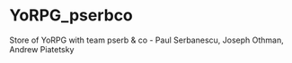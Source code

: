 # YoRPG_pserbco
Store of YoRPG with team pserb &amp; co - Paul Serbanescu, Joseph Othman, Andrew Piatetsky
